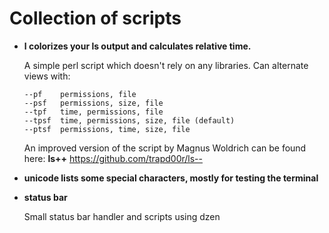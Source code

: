 # Collection of scripts

*   __l colorizes your ls output and calculates relative time.__

    A simple perl script which doesn't rely on any libraries. Can alternate views with:

        --pf    permissions, file
        --psf   permissions, size, file
        --tpf   time, permissions, file
        --tpsf  time, permissions, size, file (default)
        --ptsf  permissions, time, size, file

    An improved version of the script by Magnus Woldrich can be found here:
    __ls++__ <https://github.com/trapd00r/ls-->

* __unicode lists some special characters, mostly for testing the terminal__

* __status bar__
	
	Small status bar handler and scripts using dzen
